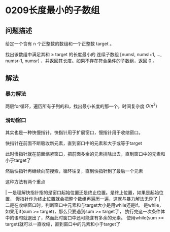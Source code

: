 # 0209长度最小的子数组

## 问题描述
给定一个含有 n 个正整数的数组和一个正整数 target 。

找出该数组中满足其和 ≥ target 的长度最小的 连续子数组 [numsl, numsl+1, ..., numsr-1, numsr] ，并返回其长度。如果不存在符合条件的子数组，返回 0 。

## 解法
### 暴力解法
两层for循环，遍历所有子列的和，找出最小长度的那一个。时间复杂度 $O(n^2)$

### 滑动窗口
其实也是一种快慢指针。快指针用于扩展窗口，慢指针用于收缩窗口。

快指针在前面不断吸收新元素，直到窗口中的元素和大于或等于target

此时慢指针就在前面缩紧窗口，把前面多余的元素排除出去，直到窗口中的元素和小于target了

然后快指针再继续向前搜索，循环往复，直到快指针到了最后一个元素

这种方法有两个重点

| 一是理解快指针指的是窗口起始位置还是终止位置。是终止位置，如果是起始位置，
慢指针作为终止位置就会把整个数组再遍历一遍，这就与暴力解法无异了
| 二是在收缩窗口时，判断窗口中元素和与target大小是用while还是if。
是while，如果用if(sum >= target)，那么只要遇到sum >= target了，
执行完这一次条件体中的语句就退出了，然而此时窗口中还可能含有多余的元素。
使用while(sum >= target)就可以一直收缩，直到窗口中的元素和小于target了
